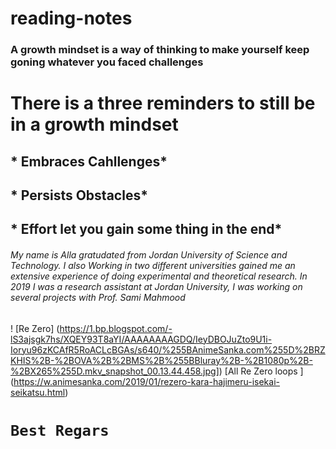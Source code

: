 # reading-notes
### **A growth mindset** is a way of thinking to make yourself keep goning whatever you faced challenges
# There is a three reminders to still be in a growth mindset
## * Embraces Cahllenges*
## * Persists Obstacles*
## * Effort let you gain some thing in the end*
###### My name is Alla gratudated from Jordan University of Science and Technology. I also Working in two different universities gained me an extensive experience of doing experimental and theoretical research. In 2019 I was a research assistant at Jordan University, I was working on several projects with Prof.  Sami Mahmood
 ! [Re Zero] (https://1.bp.blogspot.com/-lS3ajsgk7hs/XQEY93T8aYI/AAAAAAAAGDQ/IeyDBOJuZto9U1i-Ioryu96zKCAfR5RoACLcBGAs/s640/%255BAnimeSanka.com%255D%2BRZKHIS%2B-%2BOVA%2B%2BMS%2B%255BBluray%2B-%2B1080p%2B-%2BX265%255D.mkv_snapshot_00.13.44.458.jpg])
 [All Re Zero loops ] (https://w.animesanka.com/2019/01/rezero-kara-hajimeru-isekai-seikatsu.html)

# `Best Regars`


